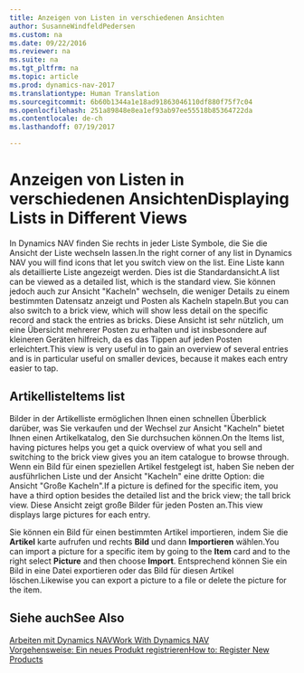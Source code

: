 ```yaml
---
title: Anzeigen von Listen in verschiedenen Ansichten
author: SusanneWindfeldPedersen
ms.custom: na
ms.date: 09/22/2016
ms.reviewer: na
ms.suite: na
ms.tgt_pltfrm: na
ms.topic: article
ms.prod: dynamics-nav-2017
ms.translationtype: Human Translation
ms.sourcegitcommit: 6b60b1344a1e18ad91863046110df880f75f7c04
ms.openlocfilehash: 251a89848e8ea1ef93ab97ee55518b85364722da
ms.contentlocale: de-ch
ms.lasthandoff: 07/19/2017

---
```


# <a name="displaying-lists-in-different-views"></a><span data-ttu-id="00860-102">Anzeigen von Listen in verschiedenen Ansichten</span><span class="sxs-lookup"><span data-stu-id="00860-102">Displaying Lists in Different Views</span></span>
<span data-ttu-id="00860-103">In Dynamics NAV finden Sie rechts in jeder Liste Symbole, die Sie die Ansicht der Liste wechseln lassen.</span><span class="sxs-lookup"><span data-stu-id="00860-103">In the right corner of any list in Dynamics NAV you will find icons that let you switch view on the list.</span></span> <span data-ttu-id="00860-104">Eine Liste kann als detaillierte Liste angezeigt werden. Dies ist die Standardansicht.</span><span class="sxs-lookup"><span data-stu-id="00860-104">A list can be viewed as a detailed list, which is the standard view.</span></span> <span data-ttu-id="00860-105">Sie können jedoch auch zur Ansicht "Kacheln" wechseln, die weniger Details zu einem bestimmten Datensatz anzeigt und Posten als Kacheln stapeln.</span><span class="sxs-lookup"><span data-stu-id="00860-105">But you can also switch to a brick view, which will show less detail on the specific record and stack the entries as bricks.</span></span> <span data-ttu-id="00860-106">Diese Ansicht ist sehr nützlich, um eine Übersicht mehrerer Posten zu erhalten und ist insbesondere auf kleineren Geräten hilfreich, da es das Tippen auf jeden Posten erleichtert.</span><span class="sxs-lookup"><span data-stu-id="00860-106">This view is very useful in to gain an overview of several entries and is in particular useful on smaller devices, because it makes each entry easier to tap.</span></span>

## <a name="items-list"></a><span data-ttu-id="00860-107">Artikelliste</span><span class="sxs-lookup"><span data-stu-id="00860-107">Items list</span></span>
<span data-ttu-id="00860-108">Bilder in der Artikelliste ermöglichen Ihnen einen schnellen Überblick darüber, was Sie verkaufen und der Wechsel zur Ansicht "Kacheln" bietet Ihnen einen Artikelkatalog, den Sie durchsuchen können.</span><span class="sxs-lookup"><span data-stu-id="00860-108">On the Items list, having pictures helps you get a quick overview of what you sell and switching to the brick view gives you an item catalogue to browse through.</span></span> <span data-ttu-id="00860-109">Wenn ein Bild für einen speziellen Artikel festgelegt ist, haben Sie neben der ausführlichen Liste und der Ansicht "Kacheln" eine dritte Option: die Ansicht "Große Kacheln".</span><span class="sxs-lookup"><span data-stu-id="00860-109">If a picture is defined for the specific item, you have a third option besides the detailed list and the brick view; the tall brick view.</span></span> <span data-ttu-id="00860-110">Diese Ansicht zeigt große Bilder für jeden Posten an.</span><span class="sxs-lookup"><span data-stu-id="00860-110">This view displays large pictures for each entry.</span></span>

<span data-ttu-id="00860-111">Sie können ein Bild für einen bestimmten Artikel importieren, indem Sie die **Artikel** karte aufrufen und rechts **Bild** und dann **Importieren** wählen.</span><span class="sxs-lookup"><span data-stu-id="00860-111">You can import a picture for a specific item by going to the **Item** card and to the right select **Picture** and then choose **Import**.</span></span> <span data-ttu-id="00860-112">Entsprechend können Sie ein Bild in eine Datei exportieren oder das Bild für diesen Artikel löschen.</span><span class="sxs-lookup"><span data-stu-id="00860-112">Likewise you can export a picture to a file or delete the picture for the item.</span></span>  

## <a name="see-also"></a><span data-ttu-id="00860-113">Siehe auch</span><span class="sxs-lookup"><span data-stu-id="00860-113">See Also</span></span>
[<span data-ttu-id="00860-114">Arbeiten mit Dynamics NAV</span><span class="sxs-lookup"><span data-stu-id="00860-114">Work With Dynamics NAV</span></span>](ui-work-product.md)  
[<span data-ttu-id="00860-115">Vorgehensweise: Ein neues Produkt registrieren</span><span class="sxs-lookup"><span data-stu-id="00860-115">How to: Register New Products</span></span>](inventory-how-register-new-products.md)  

